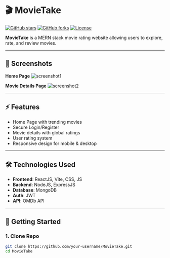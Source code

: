 # 🎬 MovieTake

[![GitHub stars](https://img.shields.io/github/stars/your-username/MovieTake?style=social)](https://github.com/your-username/MovieTake/stargazers)
[![GitHub forks](https://img.shields.io/github/forks/your-username/MovieTake?style=social)](https://github.com/your-username/MovieTake/network/members)
[![License](https://img.shields.io/github/license/your-username/MovieTake)](https://github.com/your-username/MovieTake/blob/main/LICENSE)

**MovieTake** is a MERN stack movie rating website allowing users to explore, rate, and review movies.

---

## 📸 Screenshots

**Home Page**
![screenshot1](https://github.com/Nab32/MovieTake/assets/90017423/18eb4963-a248-4a9c-ac05-8a1578dcc293)

**Movie Details Page**
![screenshot2](https://github.com/Nab32/MovieTake/assets/90017423/69bca924-eb95-4449-a31d-8de5280b21b7)

---

## ⚡ Features

- Home Page with trending movies  
- Secure Login/Register  
- Movie details with global ratings  
- User rating system  
- Responsive design for mobile & desktop  

---

## 🛠 Technologies Used

- **Frontend**: ReactJS, Vite, CSS, JS  
- **Backend**: NodeJS, ExpressJS  
- **Database**: MongoDB  
- **Auth**: JWT  
- **API**: OMDb API  

---

## 🚀 Getting Started

### 1. Clone Repo
```bash
git clone https://github.com/your-username/MovieTake.git
cd MovieTake
